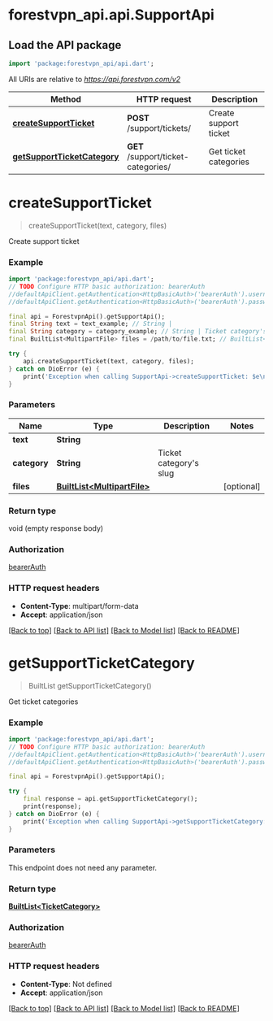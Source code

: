 # forestvpn_api.api.SupportApi

## Load the API package
```dart
import 'package:forestvpn_api/api.dart';
```

All URIs are relative to *https://api.forestvpn.com/v2*

Method | HTTP request | Description
------------- | ------------- | -------------
[**createSupportTicket**](SupportApi.md#createsupportticket) | **POST** /support/tickets/ | Create support ticket
[**getSupportTicketCategory**](SupportApi.md#getsupportticketcategory) | **GET** /support/ticket-categories/ | Get ticket categories


# **createSupportTicket**
> createSupportTicket(text, category, files)

Create support ticket

### Example
```dart
import 'package:forestvpn_api/api.dart';
// TODO Configure HTTP basic authorization: bearerAuth
//defaultApiClient.getAuthentication<HttpBasicAuth>('bearerAuth').username = 'YOUR_USERNAME'
//defaultApiClient.getAuthentication<HttpBasicAuth>('bearerAuth').password = 'YOUR_PASSWORD';

final api = ForestvpnApi().getSupportApi();
final String text = text_example; // String | 
final String category = category_example; // String | Ticket category's slug
final BuiltList<MultipartFile> files = /path/to/file.txt; // BuiltList<MultipartFile> | 

try {
    api.createSupportTicket(text, category, files);
} catch on DioError (e) {
    print('Exception when calling SupportApi->createSupportTicket: $e\n');
}
```

### Parameters

Name | Type | Description  | Notes
------------- | ------------- | ------------- | -------------
 **text** | **String**|  | 
 **category** | **String**| Ticket category's slug | 
 **files** | [**BuiltList&lt;MultipartFile&gt;**](MultipartFile.md)|  | [optional] 

### Return type

void (empty response body)

### Authorization

[bearerAuth](../README.md#bearerAuth)

### HTTP request headers

 - **Content-Type**: multipart/form-data
 - **Accept**: application/json

[[Back to top]](#) [[Back to API list]](../README.md#documentation-for-api-endpoints) [[Back to Model list]](../README.md#documentation-for-models) [[Back to README]](../README.md)

# **getSupportTicketCategory**
> BuiltList<TicketCategory> getSupportTicketCategory()

Get ticket categories

### Example
```dart
import 'package:forestvpn_api/api.dart';
// TODO Configure HTTP basic authorization: bearerAuth
//defaultApiClient.getAuthentication<HttpBasicAuth>('bearerAuth').username = 'YOUR_USERNAME'
//defaultApiClient.getAuthentication<HttpBasicAuth>('bearerAuth').password = 'YOUR_PASSWORD';

final api = ForestvpnApi().getSupportApi();

try {
    final response = api.getSupportTicketCategory();
    print(response);
} catch on DioError (e) {
    print('Exception when calling SupportApi->getSupportTicketCategory: $e\n');
}
```

### Parameters
This endpoint does not need any parameter.

### Return type

[**BuiltList&lt;TicketCategory&gt;**](TicketCategory.md)

### Authorization

[bearerAuth](../README.md#bearerAuth)

### HTTP request headers

 - **Content-Type**: Not defined
 - **Accept**: application/json

[[Back to top]](#) [[Back to API list]](../README.md#documentation-for-api-endpoints) [[Back to Model list]](../README.md#documentation-for-models) [[Back to README]](../README.md)

